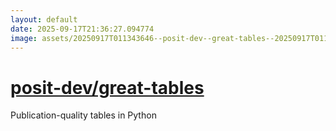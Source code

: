 ```yaml
---
layout: default
date: 2025-09-17T21:36:27.094774
image: assets/20250917T011343646--posit-dev--great-tables--20250917T011932220--cropped.png
---
```


# [posit-dev/great-tables](https://github.com/posit-dev/great-tables)

Publication-quality tables in Python
